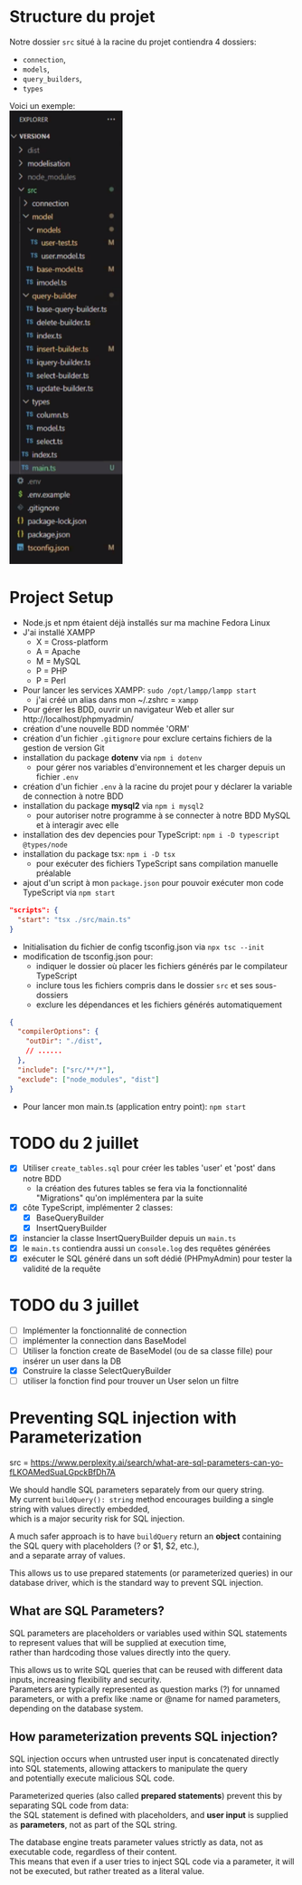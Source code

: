 # Structure du projet

Notre dossier `src` situé à la racine du projet contiendra 4 dossiers:
- `connection`,
- `models`,
- `query_builders`,
- `types` 

Voici un exemple:  
<img src="assets/project_struct.png" alt="project structure" width="200" height="800">

# Project Setup

- Node.js et npm étaient déjà installés sur ma machine Fedora Linux
- J'ai installé XAMPP 
  - X = Cross-platform 
  - A = Apache 
  - M = MySQL 
  - P = PHP
  - P = Perl
- Pour lancer les services XAMPP: `sudo /opt/lampp/lampp start`
  - j'ai créé un alias dans mon ~/.zshrc = `xampp`
- Pour gérer les BDD, ouvrir un navigateur Web et aller sur http://localhost/phpmyadmin/
- création d'une nouvelle BDD nommée 'ORM'
- création d'un fichier `.gitignore` pour exclure certains fichiers de la gestion de version Git 
- installation du package **dotenv** via `npm i dotenv` 
  - pour gérer nos variables d'environnement et les charger depuis un fichier `.env`
- création d'un fichier `.env` à la racine du projet pour y déclarer la variable de connection à notre BDD
- installation du package **mysql2** via `npm i mysql2`
  - pour autoriser notre programme à se connecter à notre BDD MySQL et à interagir avec elle
- installation des dev depencies pour TypeScript: `npm i -D typescript @types/node`
- installation du package tsx: `npm i -D tsx`
  - pour exécuter des fichiers TypeScript sans compilation manuelle préalable
- ajout d'un script à mon `package.json` pour pouvoir exécuter mon code TypeScript via `npm start`
```json
"scripts": {
  "start": "tsx ./src/main.ts"
}
```
- Initialisation du fichier de config tsconfig.json via `npx tsc --init`
- modification de tsconfig.json pour: 
  - indiquer le dossier où placer les fichiers générés par le compilateur TypeScript 
  - inclure tous les fichiers compris dans le dossier `src` et ses sous-dossiers
  - exclure les dépendances et les fichiers générés automatiquement
```json
{
  "compilerOptions": {
    "outDir": "./dist",
    // ......
  },
  "include": ["src/**/*"],
  "exclude": ["node_modules", "dist"]
}
```
- Pour lancer mon main.ts (application entry point): `npm start`

# TODO du 2 juillet

- [x] Utiliser `create_tables.sql` pour créer les tables 'user' et 'post' dans notre BDD
  - la création des futures tables se fera via la fonctionnalité "Migrations" qu'on implémentera par la suite
- [x] côte TypeScript, implémenter 2 classes: 
  - [x] BaseQueryBuilder 
  - [x] InsertQueryBuilder
- [x] instancier la classe InsertQueryBuilder depuis un `main.ts` 
- [x] le `main.ts` contiendra aussi un `console.log` des requêtes générées
- [x] exécuter le SQL généré dans un soft dédié (PHPmyAdmin) pour tester la validité de la requête

# TODO du 3 juillet

- [ ] Implémenter la fonctionnalité de connection
- [ ] implémenter la connection dans BaseModel
- [ ] Utiliser la fonction create de BaseModel (ou de sa classe fille) pour insérer un user dans la DB
- [x] Construire la classe SelectQueryBuilder
- [ ] utiliser la fonction find pour trouver un User selon un filtre

# Preventing SQL injection with Parameterization

src = https://www.perplexity.ai/search/what-are-sql-parameters-can-yo-fLKOAMedSuaLGpckBfDh7A  

We should handle SQL parameters separately from our query string.  
My current `buildQuery(): string` method encourages building a single string with values directly embedded,  
which is a major security risk for SQL injection.  

A much safer approach is to have `buildQuery` return an **object** containing the SQL query with placeholders (? or $1, $2, etc.),  
and a separate array of values.  

This allows us to use prepared statements (or parameterized queries) in our database driver, which is the standard way to prevent SQL injection.

## What are SQL Parameters?

SQL parameters are placeholders or variables used within SQL statements to represent values that will be supplied at execution time,  
rather than hardcoding those values directly into the query.   

This allows us to write SQL queries that can be reused with different data inputs, increasing flexibility and security.   
Parameters are typically represented as question marks (?) for unnamed parameters, or with a prefix like :name or @name for named parameters,  
depending on the database system.

## How parameterization prevents SQL injection?

SQL injection occurs when untrusted user input is concatenated directly into SQL statements, allowing attackers to manipulate the query  
and potentially execute malicious SQL code.  

Parameterized queries (also called **prepared statements**) prevent this by separating SQL code from data:   
the SQL statement is defined with placeholders, and **user input** is supplied as **parameters**, not as part of the SQL string.  

The database engine treats parameter values strictly as data, not as executable code, regardless of their content.  
This means that even if a user tries to inject SQL code via a parameter, it will not be executed, but rather treated as a literal value.